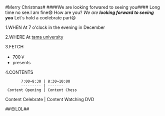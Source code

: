 #Merry Christmas#
####We are looking forwared to seeing you####
Long time no see.I am fine:smile: How are you? *We are __looking forward to seeing you__*
Let`s hold a coelebrate part:laughing:

1.WHEN At 7 o'clock in the evening in December

2.WHERE At [tama university](http://www.tama.ac.jp/)

3.FETCH
  
  * 700￥
  * presents
  
4.CONTENTS 
           
           7:00~8:30 | 8:30~10:00
           --------- | ------- 
     Content Opening | Content Chess
   Content Celebrate | Content Watching DVD

##:blush:LOL##
